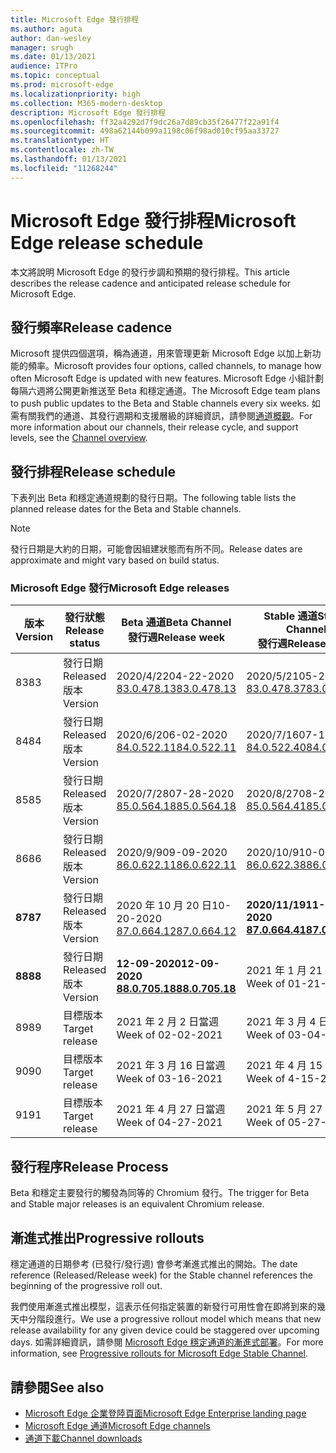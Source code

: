```yaml
---
title: Microsoft Edge 發行排程
ms.author: aguta
author: dan-wesley
manager: srugh
ms.date: 01/13/2021
audience: ITPro
ms.topic: conceptual
ms.prod: microsoft-edge
ms.localizationpriority: high
ms.collection: M365-modern-desktop
description: Microsoft Edge 發行排程
ms.openlocfilehash: ff32a4292d7f9dc26a7d89cb35f26477f22a91f4
ms.sourcegitcommit: 498a62144b099a1198c06f98ad010cf95aa33727
ms.translationtype: HT
ms.contentlocale: zh-TW
ms.lasthandoff: 01/13/2021
ms.locfileid: "11268244"
---
```

# <span data-ttu-id="df234-103">Microsoft Edge 發行排程</span><span class="sxs-lookup"><span data-stu-id="df234-103">Microsoft Edge release schedule</span></span>

<span data-ttu-id="df234-104">本文將說明 Microsoft Edge 的發行步調和預期的發行排程。</span><span class="sxs-lookup"><span data-stu-id="df234-104">This article describes the release cadence and anticipated release schedule for Microsoft Edge.</span></span>

## <span data-ttu-id="df234-105">發行頻率</span><span class="sxs-lookup"><span data-stu-id="df234-105">Release cadence</span></span>

<span data-ttu-id="df234-106">Microsoft 提供四個選項，稱為通道，用來管理更新 Microsoft Edge 以加上新功能的頻率。</span><span class="sxs-lookup"><span data-stu-id="df234-106">Microsoft provides four options, called channels, to manage how often Microsoft Edge is updated with new features.</span></span> <span data-ttu-id="df234-107">Microsoft Edge 小組計劃每隔六週將公開更新推送至 Beta 和穩定通道。</span><span class="sxs-lookup"><span data-stu-id="df234-107">The Microsoft Edge team plans to push public updates to the Beta and Stable channels every six weeks.</span></span> <span data-ttu-id="df234-108">如需有關我們的通道、其發行週期和支援層級的詳細資訊，請參閱[通道概觀](https://docs.microsoft.com/DeployEdge/microsoft-edge-channels#channel-overview)。</span><span class="sxs-lookup"><span data-stu-id="df234-108">For more information about our channels, their release cycle, and support levels, see the [Channel overview](https://docs.microsoft.com/DeployEdge/microsoft-edge-channels#channel-overview).</span></span>

## <span data-ttu-id="df234-109">發行排程</span><span class="sxs-lookup"><span data-stu-id="df234-109">Release schedule</span></span>

<span data-ttu-id="df234-110">下表列出 Beta 和穩定通道規劃的發行日期。</span><span class="sxs-lookup"><span data-stu-id="df234-110">The following table lists the planned release dates for the Beta and Stable channels.</span></span>

> [!NOTE]
> <span data-ttu-id="df234-111">發行日期是大約的日期，可能會因組建狀態而有所不同。</span><span class="sxs-lookup"><span data-stu-id="df234-111">Release dates are approximate and might vary based on build status.</span></span>

### <span data-ttu-id="df234-112">Microsoft Edge 發行</span><span class="sxs-lookup"><span data-stu-id="df234-112">Microsoft Edge releases</span></span>

| <span data-ttu-id="df234-113">版本</span><span class="sxs-lookup"><span data-stu-id="df234-113">Version</span></span> | <span data-ttu-id="df234-114">發行狀態</span><span class="sxs-lookup"><span data-stu-id="df234-114">Release status</span></span> | <span data-ttu-id="df234-115">Beta 通道</span><span class="sxs-lookup"><span data-stu-id="df234-115">Beta Channel</span></span><br><span data-ttu-id="df234-116">發行週</span><span class="sxs-lookup"><span data-stu-id="df234-116">Release week</span></span> | <span data-ttu-id="df234-117">Stable 通道</span><span class="sxs-lookup"><span data-stu-id="df234-117">Stable Channel</span></span><br><span data-ttu-id="df234-118">發行週</span><span class="sxs-lookup"><span data-stu-id="df234-118">Release week</span></span> |
|---------|-----|------|--------|
| <span data-ttu-id="df234-119">83</span><span class="sxs-lookup"><span data-stu-id="df234-119">83</span></span> | <span data-ttu-id="df234-120">發行日期</span><span class="sxs-lookup"><span data-stu-id="df234-120">Released</span></span><br><span data-ttu-id="df234-121">版本</span><span class="sxs-lookup"><span data-stu-id="df234-121">Version</span></span> | <span data-ttu-id="df234-122">2020/4/22</span><span class="sxs-lookup"><span data-stu-id="df234-122">04-22-2020</span></span><br>[<span data-ttu-id="df234-123">83.0.478.13</span><span class="sxs-lookup"><span data-stu-id="df234-123">83.0.478.13</span></span>](https://docs.microsoft.com/DeployEdge/microsoft-edge-relnote-archive-beta-channel#version-83047813-april-22) | <span data-ttu-id="df234-124">2020/5/21</span><span class="sxs-lookup"><span data-stu-id="df234-124">05-21-2020</span></span><br> [<span data-ttu-id="df234-125">83.0.478.37</span><span class="sxs-lookup"><span data-stu-id="df234-125">83.0.478.37</span></span>](https://docs.microsoft.com/DeployEdge/microsoft-edge-relnote-archive-stable-channel#version-83047837-may-21) |
| <span data-ttu-id="df234-126">84</span><span class="sxs-lookup"><span data-stu-id="df234-126">84</span></span> | <span data-ttu-id="df234-127">發行日期</span><span class="sxs-lookup"><span data-stu-id="df234-127">Released</span></span><br><span data-ttu-id="df234-128">版本</span><span class="sxs-lookup"><span data-stu-id="df234-128">Version</span></span> | <span data-ttu-id="df234-129">2020/6/2</span><span class="sxs-lookup"><span data-stu-id="df234-129">06-02-2020</span></span><br>[<span data-ttu-id="df234-130">84.0.522.11</span><span class="sxs-lookup"><span data-stu-id="df234-130">84.0.522.11</span></span>](https://docs.microsoft.com/DeployEdge/microsoft-edge-relnote-archive-beta-channel#version-84052211-june-2) | <span data-ttu-id="df234-131">2020/7/16</span><span class="sxs-lookup"><span data-stu-id="df234-131">07-16-2020</span></span><br> [<span data-ttu-id="df234-132">84.0.522.40</span><span class="sxs-lookup"><span data-stu-id="df234-132">84.0.522.40</span></span>](https://docs.microsoft.com/DeployEdge/microsoft-edge-relnote-archive-stable-channel#version-84052240-july-16) |
| <span data-ttu-id="df234-133">85</span><span class="sxs-lookup"><span data-stu-id="df234-133">85</span></span> | <span data-ttu-id="df234-134">發行日期</span><span class="sxs-lookup"><span data-stu-id="df234-134">Released</span></span><br><span data-ttu-id="df234-135">版本</span><span class="sxs-lookup"><span data-stu-id="df234-135">Version</span></span> | <span data-ttu-id="df234-136">2020/7/28</span><span class="sxs-lookup"><span data-stu-id="df234-136">07-28-2020</span></span><br>[<span data-ttu-id="df234-137">85.0.564.18</span><span class="sxs-lookup"><span data-stu-id="df234-137">85.0.564.18</span></span>](https://docs.microsoft.com/DeployEdge/microsoft-edge-relnote-archive-beta-channel#version-85056418-july-28)  | <span data-ttu-id="df234-138">2020/8/27</span><span class="sxs-lookup"><span data-stu-id="df234-138">08-27-2020</span></span><br>[<span data-ttu-id="df234-139">85.0.564.41</span><span class="sxs-lookup"><span data-stu-id="df234-139">85.0.564.41</span></span>](https://docs.microsoft.com/DeployEdge/microsoft-edge-relnote-stable-channel#version-85056441-august-27) |
| <span data-ttu-id="df234-140">86</span><span class="sxs-lookup"><span data-stu-id="df234-140">86</span></span> | <span data-ttu-id="df234-141">發行日期</span><span class="sxs-lookup"><span data-stu-id="df234-141">Released</span></span><br><span data-ttu-id="df234-142">版本</span><span class="sxs-lookup"><span data-stu-id="df234-142">Version</span></span> | <span data-ttu-id="df234-143">2020/9/9</span><span class="sxs-lookup"><span data-stu-id="df234-143">09-09-2020</span></span><br>[<span data-ttu-id="df234-144">86.0.622.11</span><span class="sxs-lookup"><span data-stu-id="df234-144">86.0.622.11</span></span>](https://docs.microsoft.com/DeployEdge/microsoft-edge-relnote-beta-channel#version-86062211-september-9) | <span data-ttu-id="df234-145">2020/10/9</span><span class="sxs-lookup"><span data-stu-id="df234-145">10-09-2020</span></span><br>[<span data-ttu-id="df234-146">86.0.622.38</span><span class="sxs-lookup"><span data-stu-id="df234-146">86.0.622.38</span></span>](https://docs.microsoft.com/deployedge/microsoft-edge-relnote-stable-channel#version-86062238-october-9) |
| **<span data-ttu-id="df234-147">87</span><span class="sxs-lookup"><span data-stu-id="df234-147">87</span></span>** | <span data-ttu-id="df234-148">發行日期</span><span class="sxs-lookup"><span data-stu-id="df234-148">Released</span></span><br><span data-ttu-id="df234-149">版本</span><span class="sxs-lookup"><span data-stu-id="df234-149">Version</span></span> | <span data-ttu-id="df234-150">2020 年 10 月 20 日</span><span class="sxs-lookup"><span data-stu-id="df234-150">10-20-2020</span></span><br>[<span data-ttu-id="df234-151">87.0.664.12</span><span class="sxs-lookup"><span data-stu-id="df234-151">87.0.664.12</span></span>](https://docs.microsoft.com/deployedge/microsoft-edge-relnote-beta-channel#version-87066412--october-20) | **<span data-ttu-id="df234-152">2020/11/19</span><span class="sxs-lookup"><span data-stu-id="df234-152">11-19-2020</span></span>**<br>**[<span data-ttu-id="df234-153">87.0.664.41</span><span class="sxs-lookup"><span data-stu-id="df234-153">87.0.664.41</span></span>](https://docs.microsoft.com/deployedge/microsoft-edge-relnote-stable-channel#version-87066441-november-19)** |
| **<span data-ttu-id="df234-154">88</span><span class="sxs-lookup"><span data-stu-id="df234-154">88</span></span>** | <span data-ttu-id="df234-155">發行日期</span><span class="sxs-lookup"><span data-stu-id="df234-155">Released</span></span><br><span data-ttu-id="df234-156">版本</span><span class="sxs-lookup"><span data-stu-id="df234-156">Version</span></span> | **<span data-ttu-id="df234-157">12-09-2020</span><span class="sxs-lookup"><span data-stu-id="df234-157">12-09-2020</span></span>**<br>**[<span data-ttu-id="df234-158">88.0.705.18</span><span class="sxs-lookup"><span data-stu-id="df234-158">88.0.705.18</span></span>](https://docs.microsoft.com/deployedge/microsoft-edge-relnote-beta-channel#version-88070518-december-9)** | <span data-ttu-id="df234-159">2021 年 1 月 21 日當週</span><span class="sxs-lookup"><span data-stu-id="df234-159">Week of 01-21-2021</span></span> |
| <span data-ttu-id="df234-160">89</span><span class="sxs-lookup"><span data-stu-id="df234-160">89</span></span> | <span data-ttu-id="df234-161">目標版本</span><span class="sxs-lookup"><span data-stu-id="df234-161">Target release</span></span> | <span data-ttu-id="df234-162">2021 年 2 月 2 日當週</span><span class="sxs-lookup"><span data-stu-id="df234-162">Week of 02-02-2021</span></span> | <span data-ttu-id="df234-163">2021 年 3 月 4 日當週</span><span class="sxs-lookup"><span data-stu-id="df234-163">Week of 03-04-2021</span></span> |
| <span data-ttu-id="df234-164">90</span><span class="sxs-lookup"><span data-stu-id="df234-164">90</span></span> | <span data-ttu-id="df234-165">目標版本</span><span class="sxs-lookup"><span data-stu-id="df234-165">Target release</span></span> | <span data-ttu-id="df234-166">2021 年 3 月 16 日當週</span><span class="sxs-lookup"><span data-stu-id="df234-166">Week of 03-16-2021</span></span> | <span data-ttu-id="df234-167">2021 年 4 月 15 日當週</span><span class="sxs-lookup"><span data-stu-id="df234-167">Week of 4-15-2021</span></span> |
| <span data-ttu-id="df234-168">91</span><span class="sxs-lookup"><span data-stu-id="df234-168">91</span></span> | <span data-ttu-id="df234-169">目標版本</span><span class="sxs-lookup"><span data-stu-id="df234-169">Target release</span></span> | <span data-ttu-id="df234-170">2021 年 4 月 27 日當週</span><span class="sxs-lookup"><span data-stu-id="df234-170">Week of 04-27-2021</span></span> | <span data-ttu-id="df234-171">2021 年 5 月 27 日當週</span><span class="sxs-lookup"><span data-stu-id="df234-171">Week of 05-27-2021</span></span> |

## <span data-ttu-id="df234-172">發行程序</span><span class="sxs-lookup"><span data-stu-id="df234-172">Release Process</span></span>

<span data-ttu-id="df234-173">Beta 和穩定主要發行的觸發為同等的 Chromium 發行。</span><span class="sxs-lookup"><span data-stu-id="df234-173">The trigger for Beta and Stable major releases is an equivalent Chromium release.</span></span>

## <span data-ttu-id="df234-174">漸進式推出</span><span class="sxs-lookup"><span data-stu-id="df234-174">Progressive rollouts</span></span>

<span data-ttu-id="df234-175">穩定通道的日期參考 (已發行/發行週) 會參考漸進式推出的開始。</span><span class="sxs-lookup"><span data-stu-id="df234-175">The date reference (Released/Release week) for the Stable channel references the beginning of the progressive roll out.</span></span>

<span data-ttu-id="df234-176">我們使用漸進式推出模型，這表示任何指定裝置的新發行可用性會在即將到來的幾天中分階段進行。</span><span class="sxs-lookup"><span data-stu-id="df234-176">We use a progressive rollout model which means that new release availability for any given device could be staggered over upcoming days.</span></span> <span data-ttu-id="df234-177">如需詳細資訊，請參閱 [Microsoft Edge 穩定通道的漸進式部署](microsoft-edge-update-progressive-rollout.md)。</span><span class="sxs-lookup"><span data-stu-id="df234-177">For more information, see [Progressive rollouts for Microsoft Edge Stable Channel](microsoft-edge-update-progressive-rollout.md).</span></span>

## <span data-ttu-id="df234-178">請參閱</span><span class="sxs-lookup"><span data-stu-id="df234-178">See also</span></span>

- [<span data-ttu-id="df234-179">Microsoft Edge 企業登陸頁面</span><span class="sxs-lookup"><span data-stu-id="df234-179">Microsoft Edge Enterprise landing page</span></span>](https://aka.ms/EdgeEnterprise)
- [<span data-ttu-id="df234-180">Microsoft Edge 通道</span><span class="sxs-lookup"><span data-stu-id="df234-180">Microsoft Edge channels</span></span>](microsoft-edge-channels.md)
- [<span data-ttu-id="df234-181">通道下載</span><span class="sxs-lookup"><span data-stu-id="df234-181">Channel downloads</span></span>](https://www.microsoft.com/edge/business/download)